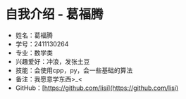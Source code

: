 # 自我介绍 - 葛福腾

- 姓名：葛福腾
- 学号：2411130264  
- 专业：数学类 
- 兴趣爱好：冲浪，发张土豆
- 技能：会使用cpp，py，会一些基础的算法
- 备注：我愿意学东西>_<
- GitHub：[https://github.com/lisi](https://github.com/lisi)
